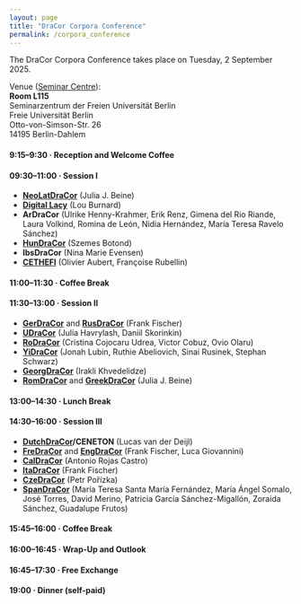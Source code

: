 ```yaml
---
layout: page
title: "DraCor Corpora Conference"
permalink: /corpora_conference
---
```


The DraCor Corpora Conference takes place on Tuesday, 2 September 2025.

Venue ([Seminar Centre](venue)):\
**Room L115**\
Seminarzentrum der Freien Universität Berlin\
Freie Universität Berlin\
Otto-von-Simson-Str. 26\
14195 Berlin-Dahlem

#### 9:15–9:30 · Reception and Welcome Coffee

#### 09:30–11:00 · Session I
- **[NeoLatDraCor](https://github.com/dracor-org/neolatdracor)** (Julia J. Beine)
- **[Digital Lacy](https://lb42.github.io/Lacy/)** (Lou Burnard)
- **ArDraCor** (Ulrike Henny-Krahmer, Erik Renz, Gimena del Rio Riande, Laura Volkind, Romina de León, Nidia Hernández, María Teresa Ravelo Sánchez)
- **[HunDraCor](https://dracor.org/hun)** (Szemes Botond)
- **IbsDraCor** (Nina Marie Evensen)
- **[CETHEFI](http://www.theaville.org/kitesite/index.php)** (Olivier Aubert, Françoise Rubellin)

#### 11:00–11:30 · Coffee Break

#### 11:30–13:00 · Session II
- **[GerDraCor](https://dracor.org/ger)** and **[RusDraCor](https://dracor.org/rus)** (Frank Fischer)
- **[UDraCor](https://dracor.org/u)** (Julia Havrylash, Daniil Skorinkin)
- **[RoDraCor](https://staging.dracor.org/ro)** (Cristina Cojocaru Udrea, Victor Cobuz, Ovio Olaru)
- **[YiDraCor](https://dracor.org/yi)** (Jonah Lubin, Ruthie Abeliovich, Sinai Rusinek, Stephan Schwarz)
- **[GeorgDraCor](https://staging.dracor.org/georg)** (Irakli Khvedelidze)
- **[RomDraCor](https://dracor.org/rom)** and **[GreekDraCor](https://dracor.org/greek)** (Julia J. Beine)

#### 13:00–14:30 · Lunch Break

#### 14:30–16:00 · Session III
- **[DutchDraCor](https://dracor.org/dutch)/CENETON** (Lucas van der Deijl)
- **[FreDraCor](https://dracor.org/fre)** and **[EngDraCor](https://dracor.org/eng)** (Frank Fischer, Luca Giovannini)
- **[CalDraCor](https://dracor.org/cal)** (Antonio Rojas Castro)
- **[ItaDraCor](https://dracor.org/ita)** (Frank Fischer)
- **[CzeDraCor](https://staging.dracor.org/cze)** (Petr Pořízka)
- **[SpanDraCor](https://dracor.org/span)** (María Teresa Santa María Fernández, María Ángel Somalo, José Torres, David Merino, Patricia García Sánchez-Migallón, Zoraida Sánchez, Guadalupe Frutos)

#### 15:45–16:00 · Coffee Break

#### 16:00–16:45 · Wrap-Up and Outlook

#### 16:45–17:30 · Free Exchange

#### 19:00 · Dinner (self-paid)
